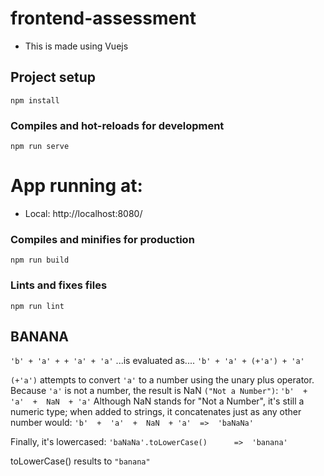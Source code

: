 # frontend-assessment
- This is made using Vuejs

## Project setup
```
npm install
```

### Compiles and hot-reloads for development
```
npm run serve
```
# App running at:
  - Local:   http://localhost:8080/ 
### Compiles and minifies for production
```
npm run build
```

### Lints and fixes files
```
npm run lint
```

## BANANA

`'b' + 'a' + + 'a' + 'a'`
...is evaluated as....
`'b' + 'a' + (+'a') + 'a'`


`(+'a')` attempts to convert `'a'` to a number using the unary plus operator. Because `'a'` is not a number, the result is NaN `("Not a Number")`:
`'b'  +  'a'  +  NaN  + 'a'`
Although NaN stands for "Not a Number", it's still a numeric type; when added to strings, it concatenates just as any other number would:
`'b'  +  'a'  +  NaN  + 'a'  =>  'baNaNa'`

Finally, it's lowercased:
`'baNaNa'.toLowerCase()      =>  'banana'`

toLowerCase() results to `"banana"`